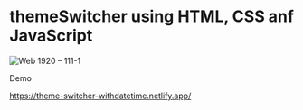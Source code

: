 # themeSwitcher using HTML, CSS anf JavaScript

![Web 1920 – 111-1](https://user-images.githubusercontent.com/86191267/181925496-781ad4fa-26f9-4ab3-9e7d-3de6a1d25b93.png)

Demo 

https://theme-switcher-withdatetime.netlify.app/
